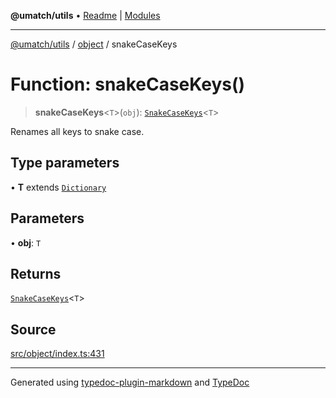 **@umatch/utils** • [Readme](../../index.md) \| [Modules](../../modules.md)

***

[@umatch/utils](../../modules.md) / [object](../index.md) / snakeCaseKeys

# Function: snakeCaseKeys()

> **snakeCaseKeys**\<`T`\>(`obj`): [`SnakeCaseKeys`](../type-aliases/SnakeCaseKeys.md)\<`T`\>

Renames all keys to snake case.

## Type parameters

• **T** extends [`Dictionary`](../../index/type-aliases/Dictionary.md)

## Parameters

• **obj**: `T`

## Returns

[`SnakeCaseKeys`](../type-aliases/SnakeCaseKeys.md)\<`T`\>

## Source

[src/object/index.ts:431](https://github.com/umatch-oficial/utils/blob/4c813c4/src/object/index.ts#L431)

***

Generated using [typedoc-plugin-markdown](https://www.npmjs.com/package/typedoc-plugin-markdown) and [TypeDoc](https://typedoc.org/)
